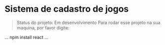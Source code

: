 <h1> Sistema de cadastro de jogos</h1>


> Status do projeto: Em desenvolvimento
Para rodar esse projeto na sua maquina, por favor digite:

...
npm install react
...
